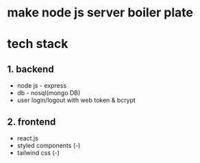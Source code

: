 # make node js server boiler plate

# tech stack
## 1. backend
- node js - express
- db - nosql(mongo DB)
- user login/logout with web token & bcrypt
## 2. frontend
- react.js
- styled components (-)
- tailwind css (-)
  